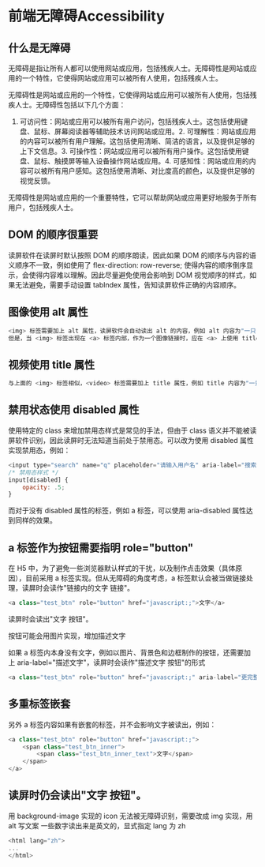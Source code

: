 # 前端无障碍Accessibility
## 什么是无障碍
无障碍是指让所有人都可以使用网站或应用，包括残疾人士。无障碍性是网站或应用的一个特性，它使得网站或应用可以被所有人使用，包括残疾人士。

无障碍性是网站或应用的一个特性，它使得网站或应用可以被所有人使用，包括残疾人士。无障碍性包括以下几个方面：

1. 可访问性：网站或应用可以被所有用户访问，包括残疾人士。这包括使用键盘、鼠标、屏幕阅读器等辅助技术访问网站或应用。2. 可理解性：网站或应用的内容可以被所有用户理解。这包括使用清晰、简洁的语言，以及提供足够的上下文信息。3. 可操作性：网站或应用可以被所有用户操作。这包括使用键盘、鼠标、触摸屏等输入设备操作网站或应用。4. 可感知性：网站或应用的内容可以被所有用户感知。这包括使用清晰、对比度高的颜色，以及提供足够的视觉反馈。

无障碍性是网站或应用的一个重要特性，它可以帮助网站或应用更好地服务于所有用户，包括残疾人士。

## DOM 的顺序很重要

读屏软件在读屏时默认按照 DOM 的顺序朗读，因此如果 DOM 的顺序与内容的语义顺序不一致，例如使用了 flex-direction: row-reverse; 使得内容的顺序倒序显示，会使得内容难以理解。因此尽量避免使用会影响到 DOM 视觉顺序的样式，如果无法避免，需要手动设置 tabIndex 属性，告知读屏软件正确的内容顺序。

## 图像使用 alt 属性

```js
<img> 标签需要加上 alt 属性，读屏软件会自动读出 alt 的内容，例如 alt 内容为"一只目光汹汹凝视远方的猫"，那么会被读作"一只目光汹汹凝视远方的猫 图像"。如果没有添加 alt 属性，那么仅会读作"图像"，视障用户会完全无法理解其实际含义。
但是，当 <img> 标签出现在 <a> 标签内部，作为一个图像链接时，应在 <a> 上使用 title 属性，<img> 标签可不加 alt 属性。
```
## 视频使用 title 属性
```js
与上面的 <img> 标签相似，<video> 标签需要加上 title 属性，例如 title 内容为"一只正在奔跑的猫"，那么会被读作"一只正在奔跑的猫 视频"。
```
## 禁用状态使用 disabled 属性

使用特定的 class 来增加禁用态样式是常见的手法，但由于 class 语义并不能被读屏软件识别，因此读屏时无法知道当前处于禁用态。可以改为使用 disabled 属性实现禁用态，例如：
```js
<input type="search" name="q" placeholder="请输入用户名" aria-label="搜索用户" disabled/>
/* 禁用态样式 */
input[disabled] {
    opacity: .5;
}
```

而对于没有 disabled 属性的标签，例如 a 标签，可以使用 aria-disabled 属性达到同样的效果。

## a 标签作为按钮需要指明 role="button"

在 H5 中，为了避免一些浏览器默认样式的干扰，以及制作点击效果（具体原因），目前采用 a 标签实现。但从无障碍的角度考虑，a 标签默认会被当做链接处理，读屏时会读作"链接内的文字 链接"。


```js
<a class="test_btn" role="button" href="javascript:;">文字</a>
```

读屏时会读出"文字 按钮"。

按钮可能会用图片实现，增加描述文字

如果 a 标签内本身没有文字，例如以图片、背景色和边框制作的按钮，还需要加上 aria-label="描述文字"，读屏时会读作"描述文字 按钮"的形式
```js
<a class="test_btn" role="button" href="javascript:;" aria-label="更完整的描述"></a>
```


## 多重标签嵌套

另外 a 标签内容如果有嵌套的标签，并不会影响文字被读出，例如：
```js
<a class="test_btn" role="button" href="javascript:;">
    <span class="test_btn_inner">
        <span class="test_btn_inner_text">文字</span>
    </span>
</a>
```


## 读屏时仍会读出"文字 按钮"。

用 background-image 实现的 icon 无法被无障碍识别，需要改成 img 实现，用 alt 写文案
一些数字读出来是英文的，显式指定 lang 为 zh
```js
<html lang="zh">
...
</html>
```


